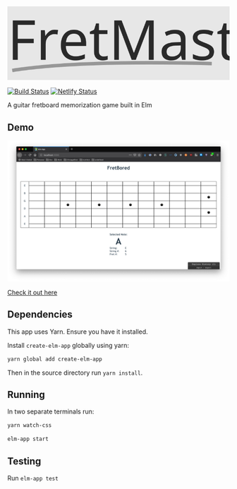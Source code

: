 ![FretMaster](public/logo.svg)

[![Build Status](https://travis-ci.org/dkarter/fretmaster-elm.svg?branch=master)](https://travis-ci.org/dkarter/fretmaster-elm) [![Netlify Status](https://api.netlify.com/api/v1/badges/24645345-0e36-4da3-a692-4ef050add400/deploy-status)](https://app.netlify.com/sites/dazzling-kepler-d579e4/deploys)

A guitar fretboard memorization game built in Elm

## Demo

![screenshot](img/screenshot.png)


[Check it out here](https://fretmaster.doriankarter.com/)

## Dependencies

This app uses Yarn. Ensure you have it installed.

Install `create-elm-app` globally using yarn:

```sh
yarn global add create-elm-app
```

Then in the source directory run `yarn install`.


## Running

In two separate terminals run:

```sh
yarn watch-css
```

```sh
elm-app start
```

## Testing

Run `elm-app test`
